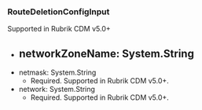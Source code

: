 ### RouteDeletionConfigInput
Supported in Rubrik CDM v5.0+

- networkZoneName: System.String
  - 
- netmask: System.String
  - Required. Supported in Rubrik CDM v5.0+.
- network: System.String
  - Required. Supported in Rubrik CDM v5.0+.
